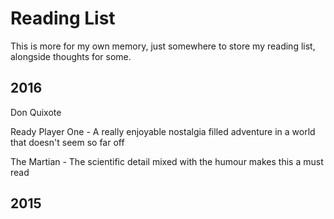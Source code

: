 # Reading List

This is more for my own memory, just somewhere to store my reading list, alongside thoughts for some.

## 2016

Don Quixote



Ready Player One - A really enjoyable nostalgia filled adventure in a world that doesn't seem so far off

The Martian - The scientific detail mixed with the humour makes this a must read



## 2015

